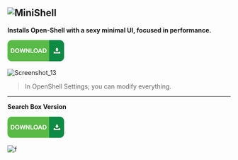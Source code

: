 ![MiniShell](https://github.com/gzmatte/Mini-Shell/assets/117684932/17952f9c-e25d-4e40-9c73-2fc602ca09ac)
----------
**Installs Open-Shell with a sexy minimal UI, focused in performance.**

[<img src="https://github.com/gzmatte/trash/blob/main/48wx.png">](https://github.com/gzmatte/Minimal-Shell/releases/download/1/Minimal-OpenShell.bat)

![Screenshot_13](https://github.com/gzmatte/Minimal-Shell/assets/117684932/287f8f95-cd99-4cea-8b46-25caaf070052)

> In OpenShell Settings; you can modify everything.

----

**Search Box Version**

[<img src="https://github.com/gzmatte/trash/blob/main/48wx.png">](https://github.com/gzmatte/Minimal-Shell/releases/download/1/Minimal-OpenShell+Search.bat)

![f](https://github.com/gzmatte/Mini-Shell/assets/117684932/54375648-7bc8-47d5-897b-c55fa6a768d5)
